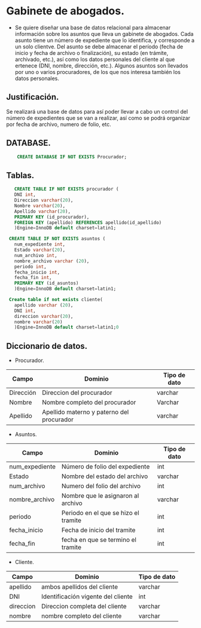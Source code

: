 # Gabinete de abogados.

* Se quiere diseñar una base de datos relacional para almacenar información sobre los asuntos que lleva un gabinete de abogados. Cada asunto tiene un número de expediente que lo identifica, y corresponde a un solo clientve. Del asunto se debe almacenar el período (fecha de inicio y fecha de archivo o finalización), su estado (en trámite, archivado, etc.), así como los datos personales del cliente al que  ertenece (DNI, nombre, dirección, etc.). Algunos asuntos son llevados por uno o varios procuradores, de los que nos interesa también los datos personales.

## Justificación.

Se realizará una base de datos para así poder llevar a cabo un control del número de expedientes que se van a realizar, así como se podrá organizar por fecha de archivo, numero de folio, etc.

## DATABASE.

```sql
    CREATE DATABASE IF NOT EXISTS Procurador;    
 ```

 ## Tablas.

 ```sql
    CREATE TABLE IF NOT EXISTS procurador (
    DNI int,
    Direccion varchar(20),
    Nombre varchar(20),
    Apellido varchar(20),
    PRIMARY KEY (id_procurador),
    FOREIGN KEY (apellido) REFERENCES apellido(id_apellido)
    )Engine=InnoDB default charset=latin1;

  CREATE TABLE IF NOT EXISTS asuntos (
    num_expediente int,
    Estado varchar(20),
    num_archivo int,
    nombre_archivo varchar (20),
    periodo int,
    fecha_inicio int,
    fecha_fin int,
    PRIMARY KEY (id_asuntos)
    )Engine=InnoDB default charset=latin1;

  Create table if not exists cliente(
    apellido varchar (20),
    DNI int,
    direccion varchar(20),
    nombre varchar(20)
    )Engine=InnoDB default charset=latin1;0
```

## Diccionario de datos.

* Procurador.
 
 |        Campo        |          Dominio       |  Tipo de dato  |
 |---------------------|------------------------|----------------|
  |      Dirección      |Direccion del procurador|    varchar     |
 |       Nombre        |Nombre completo del procurador| Varchar  |
 |  Apellido   |    Apellido materno y paterno del procurador   |  varchar  |
 

* Asuntos.

|   Campo   |   Dominio   |   Tipo de dato   |
|-----------|-------------|------------------|
| num_expediente  | Número de folio del expediente  |  int  |
|  Estado  |  Nombre del estado del archivo  | varchar  |
| num_archivo  |  Numero del folio del archivo  |  int  |
| nombre_archivo  |  Nombre que le asignaron al archivo  |  varchar  |
| periodo  |  Periodo en el que se hizo el tramite  |  int  |
| fecha_inicio  |  Fecha de inicio del tramite  |  int  |
| fecha_fin |  fecha en que se termino el tramite  |  int  |


* Cliente.

|  Campo  |  Dominio  |  Tipo de dato  |
|---------|-----------|----------------|
| apellido  | ambos apellidos del cliente  |  varchar  |
| DNI  |  Identificación vigente del cliente  |  int  |
| direccion |  Direccion completa del cliente  |  varchar  |
| nombre  |  nombre completo del cliente  |  varchar  |


